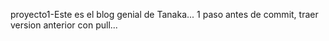 proyecto1-Este es el blog genial de Tanaka...
1 paso antes de commit, traer version anterior con pull...
